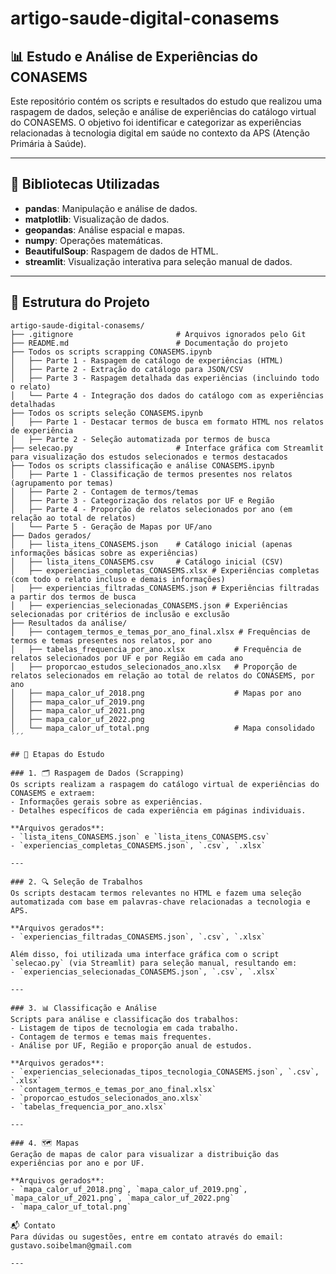 # artigo-saude-digital-conasems

## 📊 Estudo e Análise de Experiências do CONASEMS

Este repositório contém os scripts e resultados do estudo que realizou uma raspagem de dados, seleção e análise de experiências do catálogo virtual do CONASEMS. O objetivo foi identificar e categorizar as experiências relacionadas à tecnologia digital em saúde no contexto da APS (Atenção Primária à Saúde).

---

## 🔧 Bibliotecas Utilizadas
- **pandas**: Manipulação e análise de dados.
- **matplotlib**: Visualização de dados.
- **geopandas**: Análise espacial e mapas.
- **numpy**: Operações matemáticas.
- **BeautifulSoup**: Raspagem de dados de HTML.
- **streamlit**: Visualização interativa para seleção manual de dados.

---

## 📂 Estrutura do Projeto

```plaintext
artigo-saude-digital-conasems/
├── .gitignore                       # Arquivos ignorados pelo Git
├── README.md                        # Documentação do projeto
├── Todos os scripts scrapping CONASEMS.ipynb
│   ├── Parte 1 - Raspagem de catálogo de experiências (HTML)
│   ├── Parte 2 - Extração do catálogo para JSON/CSV
│   ├── Parte 3 - Raspagem detalhada das experiências (incluindo todo o relato)
│   └── Parte 4 - Integração dos dados do catálogo com as experiências detalhadas
├── Todos os scripts seleção CONASEMS.ipynb
│   ├── Parte 1 - Destacar termos de busca em formato HTML nos relatos de experiência
│   ├── Parte 2 - Seleção automatizada por termos de busca
├── selecao.py                       # Interface gráfica com Streamlit para visualização dos estudos selecionados e termos destacados
├── Todos os scripts classificação e análise CONASEMS.ipynb
│   ├── Parte 1 - Classificação de termos presentes nos relatos (agrupamento por temas)
│   ├── Parte 2 - Contagem de termos/temas
│   ├── Parte 3 - Categorização dos relatos por UF e Região
│   ├── Parte 4 - Proporção de relatos selecionados por ano (em relação ao total de relatos)
│   └── Parte 5 - Geração de Mapas por UF/ano
├── Dados gerados/
│   ├── lista_itens_CONASEMS.json    # Catálogo inicial (apenas informações básicas sobre as experiências)
│   ├── lista_itens_CONASEMS.csv     # Catálogo inicial (CSV)
│   ├── experiencias_completas_CONASEMS.xlsx # Experiências completas (com todo o relato incluso e demais informações)
│   ├── experiencias_filtradas_CONASEMS.json # Experiências filtradas a partir dos termos de busca
│   ├── experiencias_selecionadas_CONASEMS.json # Experiências selecionadas por critérios de inclusão e exclusão
├── Resultados da análise/
│   ├── contagem_termos_e_temas_por_ano_final.xlsx # Frequências de termos e temas presentes nos relatos, por ano
│   ├── tabelas_frequencia_por_ano.xlsx           # Frequência de relatos selecionados por UF e por Região em cada ano
│   ├── proporcao_estudos_selecionados_ano.xlsx   # Proporção de relatos selecionados em relação ao total de relatos do CONASEMS, por ano
│   ├── mapa_calor_uf_2018.png                    # Mapas por ano
│   ├── mapa_calor_uf_2019.png
│   ├── mapa_calor_uf_2021.png
│   ├── mapa_calor_uf_2022.png
│   └── mapa_calor_uf_total.png                   # Mapa consolidado
´´´

## 🚀 Etapas do Estudo

### 1. 🗂️ Raspagem de Dados (Scrapping)
Os scripts realizam a raspagem do catálogo virtual de experiências do CONASEMS e extraem:
- Informações gerais sobre as experiências.
- Detalhes específicos de cada experiência em páginas individuais.

**Arquivos gerados**:
- `lista_itens_CONASEMS.json` e `lista_itens_CONASEMS.csv`
- `experiencias_completas_CONASEMS.json`, `.csv`, `.xlsx`

---

### 2. 🔍 Seleção de Trabalhos
Os scripts destacam termos relevantes no HTML e fazem uma seleção automatizada com base em palavras-chave relacionadas a tecnologia e APS.

**Arquivos gerados**:
- `experiencias_filtradas_CONASEMS.json`, `.csv`, `.xlsx`

Além disso, foi utilizada uma interface gráfica com o script `selecao.py` (via Streamlit) para seleção manual, resultando em:
- `experiencias_selecionadas_CONASEMS.json`, `.csv`, `.xlsx`

---

### 3. 📊 Classificação e Análise
Scripts para análise e classificação dos trabalhos:
- Listagem de tipos de tecnologia em cada trabalho.
- Contagem de termos e temas mais frequentes.
- Análise por UF, Região e proporção anual de estudos.

**Arquivos gerados**:
- `experiencias_selecionadas_tipos_tecnologia_CONASEMS.json`, `.csv`, `.xlsx`
- `contagem_termos_e_temas_por_ano_final.xlsx`
- `proporcao_estudos_selecionados_ano.xlsx`
- `tabelas_frequencia_por_ano.xlsx`

---

### 4. 🗺️ Mapas
Geração de mapas de calor para visualizar a distribuição das experiências por ano e por UF.

**Arquivos gerados**:
- `mapa_calor_uf_2018.png`, `mapa_calor_uf_2019.png`, `mapa_calor_uf_2021.png`, `mapa_calor_uf_2022.png`
- `mapa_calor_uf_total.png`

📬 Contato
Para dúvidas ou sugestões, entre em contato através do email: gustavo.soibelman@gmail.com

---
